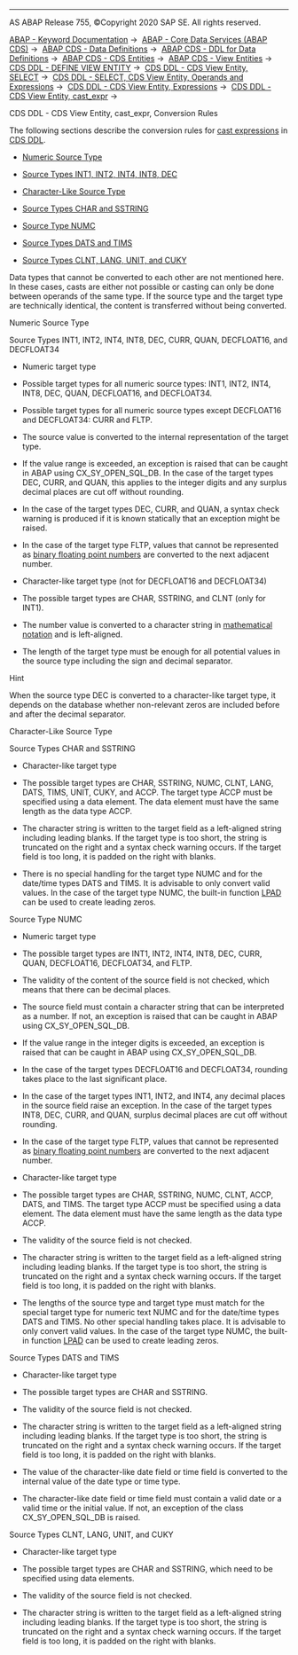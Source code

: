   

* * *

AS ABAP Release 755, ©Copyright 2020 SAP SE. All rights reserved.

[ABAP - Keyword Documentation](javascript:call_link\('abenabap.htm'\)) →  [ABAP - Core Data Services (ABAP CDS)](javascript:call_link\('abencds.htm'\)) →  [ABAP CDS - Data Definitions](javascript:call_link\('abencds_entities.htm'\)) →  [ABAP CDS - DDL for Data Definitions](javascript:call_link\('abencds_f1_ddl_syntax.htm'\)) →  [ABAP CDS - CDS Entities](javascript:call_link\('abencds_view_entity.htm'\)) →  [ABAP CDS - View Entities](javascript:call_link\('abencds_v2_views.htm'\)) →  [CDS DDL - DEFINE VIEW ENTITY](javascript:call_link\('abencds_define_view_entity.htm'\)) →  [CDS DDL - CDS View Entity, SELECT](javascript:call_link\('abencds_select_statement_v2.htm'\)) →  [CDS DDL - SELECT, CDS View Entity, Operands and Expressions](javascript:call_link\('abencds_operands_and_expr_v2.htm'\)) →  [CDS DDL - CDS View Entity, Expressions](javascript:call_link\('abencds_expressions_v2.htm'\)) →  [CDS DDL - CDS View Entity, cast\_expr](javascript:call_link\('abencds_cast_expression_v2.htm'\)) → 

CDS DDL - CDS View Entity, cast\_expr, Conversion Rules

The following sections describe the conversion rules for [cast expressions](javascript:call_link\('abencds_cast_expression_v2.htm'\)) in [CDS DDL](javascript:call_link\('abencds_ddl_glosry.htm'\) "Glossary Entry").

-   [Numeric Source Type](#@@ITOC@@ABENCDS_CAST_EXPRESSION_RULES_V2_1)

-   [Source Types INT1, INT2, INT4, INT8, DEC](#@@ITOC@@ABENCDS_CAST_EXPRESSION_RULES_V2_2)

-   [Character-Like Source Type](#@@ITOC@@ABENCDS_CAST_EXPRESSION_RULES_V2_3)

-   [Source Types CHAR and SSTRING](#@@ITOC@@ABENCDS_CAST_EXPRESSION_RULES_V2_4)

-   [Source Type NUMC](#@@ITOC@@ABENCDS_CAST_EXPRESSION_RULES_V2_5)

-   [Source Types DATS and TIMS](#@@ITOC@@ABENCDS_CAST_EXPRESSION_RULES_V2_6)

-   [Source Types CLNT, LANG, UNIT, and CUKY](#@@ITOC@@ABENCDS_CAST_EXPRESSION_RULES_V2_7)

Data types that cannot be converted to each other are not mentioned here. In these cases, casts are either not possible or casting can only be done between operands of the same type. If the source type and the target type are technically identical, the content is transferred without being converted.

Numeric Source Type

Source Types INT1, INT2, INT4, INT8, DEC, CURR, QUAN, DECFLOAT16, and DECFLOAT34

-   Numeric target type

-   Possible target types for all numeric source types: INT1, INT2, INT4, INT8, DEC, QUAN, DECFLOAT16, and DECFLOAT34.

-   Possible target types for all numeric source types except DECFLOAT16 and DECFLOAT34: CURR and FLTP.

-   The source value is converted to the internal representation of the target type.

-   If the value range is exceeded, an exception is raised that can be caught in ABAP using CX\_SY\_OPEN\_SQL\_DB. In the case of the target types DEC, CURR, and QUAN, this applies to the integer digits and any surplus decimal places are cut off without rounding.

-   In the case of the target types DEC, CURR, and QUAN, a syntax check warning is produced if it is known statically that an exception might be raised.

-   In the case of the target type FLTP, values that cannot be represented as [binary floating point numbers](javascript:call_link\('abenbinfloat_glosry.htm'\) "Glossary Entry") are converted to the next adjacent number.

-   Character-like target type (not for DECFLOAT16 and DECFLOAT34)

-   The possible target types are CHAR, SSTRING, and CLNT (only for INT1).

-   The number value is converted to a character string in [mathematical notation](javascript:call_link\('abenmathematical_notation_glosry.htm'\) "Glossary Entry") and is left-aligned.

-   The length of the target type must be enough for all potential values in the source type including the sign and decimal separator.

Hint

When the source type DEC is converted to a character-like target type, it depends on the database whether non-relevant zeros are included before and after the decimal separator.

Character-Like Source Type

Source Types CHAR and SSTRING

-   Character-like target type

-   The possible target types are CHAR, SSTRING, NUMC, CLNT, LANG, DATS, TIMS, UNIT, CUKY, and ACCP. The target type ACCP must be specified using a data element. The data element must have the same length as the data type ACCP.

-   The character string is written to the target field as a left-aligned string including leading blanks. If the target type is too short, the string is truncated on the right and a syntax check warning occurs. If the target field is too long, it is padded on the right with blanks.

-   There is no special handling for the target type NUMC and for the date/time types DATS and TIMS. It is advisable to only convert valid values. In the case of the target type NUMC, the built-in function [LPAD](javascript:call_link\('abencds_sql_functions_character_v2.htm'\)) can be used to create leading zeros.

Source Type NUMC

-   Numeric target type

-   The possible target types are INT1, INT2, INT4, INT8, DEC, CURR, QUAN, DECFLOAT16, DECFLOAT34, and FLTP.

-   The validity of the content of the source field is not checked, which means that there can be decimal places.

-   The source field must contain a character string that can be interpreted as a number. If not, an exception is raised that can be caught in ABAP using CX\_SY\_OPEN\_SQL\_DB.

-   If the value range in the integer digits is exceeded, an exception is raised that can be caught in ABAP using CX\_SY\_OPEN\_SQL\_DB.

-   In the case of the target types DECFLOAT16 and DECFLOAT34, rounding takes place to the last significant place.

-   In the case of the target types INT1, INT2, and INT4, any decimal places in the source field raise an exception. In the case of the target types INT8, DEC, CURR, and QUAN, surplus decimal places are cut off without rounding.

-   In the case of the target type FLTP, values that cannot be represented as [binary floating point numbers](javascript:call_link\('abenbinfloat_glosry.htm'\) "Glossary Entry") are converted to the next adjacent number.

-   Character-like target type

-   The possible target types are CHAR, SSTRING, NUMC, CLNT, ACCP, DATS, and TIMS. The target type ACCP must be specified using a data element. The data element must have the same length as the data type ACCP.

-   The validity of the source field is not checked.

-   The character string is written to the target field as a left-aligned string including leading blanks. If the target type is too short, the string is truncated on the right and a syntax check warning occurs. If the target field is too long, it is padded on the right with blanks.

-   The lengths of the source type and target type must match for the special target type for numeric text NUMC and for the date/time types DATS and TIMS. No other special handling takes place. It is advisable to only convert valid values. In the case of the target type NUMC, the built-in function [LPAD](javascript:call_link\('abencds_sql_functions_character_v2.htm'\)) can be used to create leading zeros.

Source Types DATS and TIMS

-   Character-like target type

-   The possible target types are CHAR and SSTRING.

-   The validity of the source field is not checked.

-   The character string is written to the target field as a left-aligned string including leading blanks. If the target type is too short, the string is truncated on the right and a syntax check warning occurs. If the target field is too long, it is padded on the right with blanks.

-   The value of the character-like date field or time field is converted to the internal value of the date type or time type.

-   The character-like date field or time field must contain a valid date or a valid time or the initial value. If not, an exception of the class CX\_SY\_OPEN\_SQL\_DB is raised.

Source Types CLNT, LANG, UNIT, and CUKY

-   Character-like target type

-   The possible target types are CHAR and SSTRING, which need to be specified using data elements.

-   The validity of the source field is not checked.

-   The character string is written to the target field as a left-aligned string including leading blanks. If the target type is too short, the string is truncated on the right and a syntax check warning occurs. If the target field is too long, it is padded on the right with blanks.